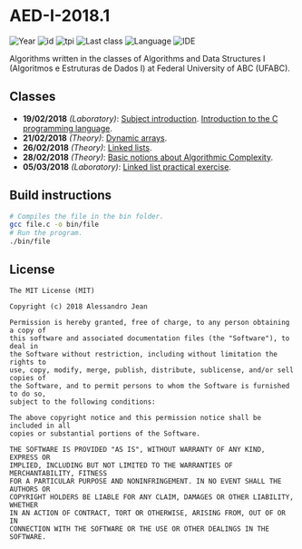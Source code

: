 # AED-I-2018.1
![Year](https://img.shields.io/badge/year-2018.1-blue.svg?style=flat-square) ![id](https://img.shields.io/badge/id-MCTA001--13-yellowgreen.svg?style=flat-square) ![tpi](https://img.shields.io/badge/T--P--I-2--2--4-lightgrey.svg?style=flat-square) ![Last class](https://img.shields.io/badge/last_class-2018.03.05-green.svg?style=flat-square) ![Language](https://img.shields.io/badge/language-C-yellow.svg?style=flat-square) ![IDE](https://img.shields.io/badge/IDE-VSCode-orange.svg?style=flat-square)

Algorithms written in the classes of Algorithms and Data Structures I (Algoritmos e Estruturas de Dados I) at Federal University of ABC (UFABC).

## Classes

- **19/02/2018** *(Laboratory)*: [Subject introduction](classes/laboratory/2018.02.19/part-1/). [Introduction to the C
programming language](classes/laboratory/2018.02.19/part-2/).
- **21/02/2018** *(Theory)*: [Dynamic arrays](classes/theory/2018.02.21/).
- **26/02/2018** *(Theory)*: [Linked lists](classes/theory/2018.02.26/).
- **28/02/2018** *(Theory)*: [Basic notions about Algorithmic Complexity](classes/theory/2018.02.28/).
- **05/03/2018** *(Laboratory)*: [Linked list practical exercise](practical/2018.03.05/).

## Build instructions

```bash
# Compiles the file in the bin folder.
gcc file.c -o bin/file
# Run the program.
./bin/file
```

## License

    The MIT License (MIT)

    Copyright (c) 2018 Alessandro Jean

    Permission is hereby granted, free of charge, to any person obtaining a copy of
    this software and associated documentation files (the "Software"), to deal in
    the Software without restriction, including without limitation the rights to
    use, copy, modify, merge, publish, distribute, sublicense, and/or sell copies of
    the Software, and to permit persons to whom the Software is furnished to do so,
    subject to the following conditions:
    
    The above copyright notice and this permission notice shall be included in all
    copies or substantial portions of the Software.

    THE SOFTWARE IS PROVIDED "AS IS", WITHOUT WARRANTY OF ANY KIND, EXPRESS OR
    IMPLIED, INCLUDING BUT NOT LIMITED TO THE WARRANTIES OF MERCHANTABILITY, FITNESS
    FOR A PARTICULAR PURPOSE AND NONINFRINGEMENT. IN NO EVENT SHALL THE AUTHORS OR
    COPYRIGHT HOLDERS BE LIABLE FOR ANY CLAIM, DAMAGES OR OTHER LIABILITY, WHETHER
    IN AN ACTION OF CONTRACT, TORT OR OTHERWISE, ARISING FROM, OUT OF OR IN
    CONNECTION WITH THE SOFTWARE OR THE USE OR OTHER DEALINGS IN THE SOFTWARE.